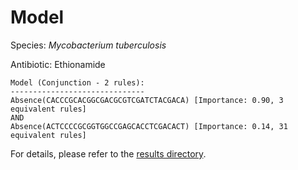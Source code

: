 
# Model

Species: *Mycobacterium tuberculosis*

Antibiotic: Ethionamide

```
Model (Conjunction - 2 rules):
------------------------------
Absence(CACCCGCACGGCGACGCGTCGATCTACGACA) [Importance: 0.90, 3 equivalent rules]
AND
Absence(ACTCCCCGCGGTGGCCGAGCACCTCGACACT) [Importance: 0.14, 31 equivalent rules]

```

For details, please refer to the [results directory](../../../../../results/scm_b/mycobacterium%20tuberculosis/ethionamide/repeat_1/).

